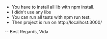 - You have to install all lib with npm install.
- I didn't use any libs
- You can run all tests with npm run test.
- Then project is run on http://localhost:3000/

--
Best Regards,
Vida